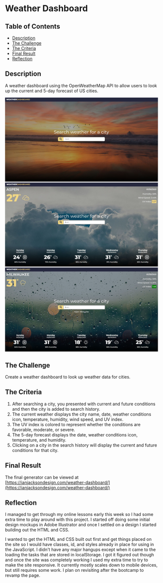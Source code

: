 # Weather Dashboard

## Table of Contents
* [Description](#description)
* [The Challenge](#challenge)
* [The Criteria](#criteria)
* [Final Result](#results)
* [Reflection](#reflection)


## Description <a name="description"></a>
A weather dashboard using the OpenWeatherMap API to allow users to look up the current and 5-day forecast of US cities.

<img src="./screenshots/weather-dashboard-screenshot.jpg"> 
<img src="./screenshots/weather-dashboard-screenshot2.jpg"> 
<img src="./screenshots/weather-dashboard-screenshot3.jpg"> 

## The Challenge <a name="challenge"></a>
Create a weather dashboard to look up weather data for cities.

## The Criteria <a name="criteria"></a>
1. After searching a city, you presented with current and future conditions and then the city is added to search history.
1. The current weather displays the city name, date, weather conditions icon, temperature, humidity, wind speed, and UV index.
1. The UV index is colored to represent whether the conditions are favorable, moderate, or severe.
1. The 5-day forecast displays the date, weather conditions icon, temperature, and humidity.
1. Clicking on a city in the search history will display the current and future conditions for that city.

## Final Result <a name="results"></a>
The final generator can be viewed at [https://ianjacksondesign.com/weather-dashboard/](https://ianjacksondesign.com/weather-dashboard/)

## Reflection <a name="reflection"></a>
I managed to get through my online lessons early this week so I had some extra time to play around with this project. I started off doing some initial design mockups in Adobe Illustrator and once I settled on a design I started building out the HTML and CSS. 

I wanted to get the HTML and CSS built out first and get things placed on the site so I would have classes, id, and styles already in place for using in the JavaScript. I didn't have any major hangups except when it came to the loading the tasks that are stored in localStorage. I got it figured out though and once the site was completely working I used my extra time to try to make the site responsive. It currently mostly scales down to mobile devices, but still requires some work. I plan on revisiting after the bootcamp to revamp the page. 